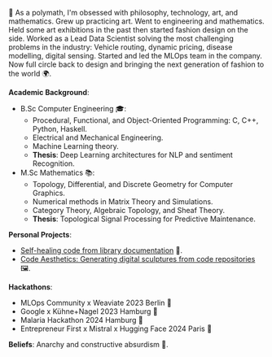 🌟 As a polymath, I'm obsessed with philosophy, technology, art, and mathematics. 
Grew up practicing art.
Went to engineering and mathematics. 
Held some art exhibitions in the past then started fashion design on the side. 
Worked as a Lead Data Scientist solving the most challenging problems in the industry: Vehicle routing, dynamic pricing, disease modelling, digital sensing. 
Started and led the MLOps team in the company. 
Now full circle back to design and bringing the next generation of fashion to the world 🌍.

**Academic Background**:

- B.Sc Computer Engineering 🎓:
	- Procedural, Functional, and Object-Oriented Programming: C, C++, Python, Haskell.
	- Electrical and Mechanical Engineering.
	- Machine Learning theory.
	- **Thesis**: Deep Learning architectures for NLP and sentiment Recognition.
- M.Sc Mathematics 📚:
	- Topology, Differential, and Discrete Geometry for Computer Graphics.
	- Numerical methods in Matrix Theory and Simulations.
	- Category Theory, Algebraic Topology, and Sheaf Theory.
	- **Thesis**: Topological Signal Processing for Predictive Maintenance.

**Personal Projects**:

- [Self-healing code from library documentation](https://github.com/gordonwilliamsburg/codinit) 🧬.
- [Code Aesthetics: Generating digital sculptures from code repositories](https://code-experiments.vercel.app) 🖼️.

**Hackathons**:
- MLOps Community x Weaviate 2023 Berlin 🥉
- Google x Kühne+Nagel 2023 Hamburg 🥇
- Malaria Hackathon 2024 Hamburg 🥇
- Entrepreneur First x Mistral x Hugging Face 2024 Paris 🥈

**Beliefs**:
Anarchy and constructive absurdism 🏴.
